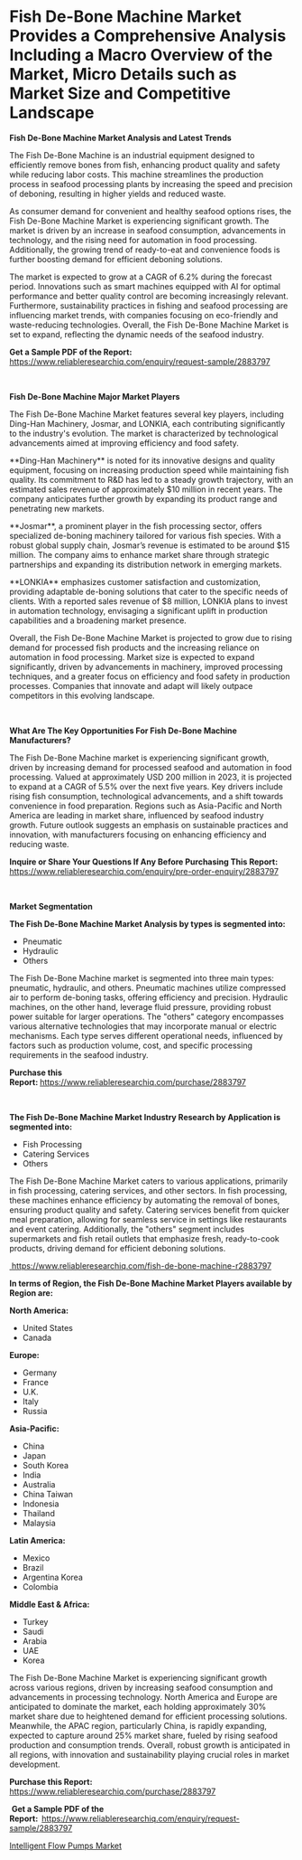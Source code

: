 <p><h1>Fish De-Bone Machine Market Provides a Comprehensive Analysis Including a Macro Overview of the Market, Micro Details such as Market Size and Competitive Landscape</h1></p><p><strong>Fish De-Bone Machine Market Analysis and Latest Trends</strong></p>
<p><p>The Fish De-Bone Machine is an industrial equipment designed to efficiently remove bones from fish, enhancing product quality and safety while reducing labor costs. This machine streamlines the production process in seafood processing plants by increasing the speed and precision of deboning, resulting in higher yields and reduced waste. </p><p>As consumer demand for convenient and healthy seafood options rises, the Fish De-Bone Machine Market is experiencing significant growth. The market is driven by an increase in seafood consumption, advancements in technology, and the rising need for automation in food processing. Additionally, the growing trend of ready-to-eat and convenience foods is further boosting demand for efficient deboning solutions. </p><p>The market is expected to grow at a CAGR of 6.2% during the forecast period. Innovations such as smart machines equipped with AI for optimal performance and better quality control are becoming increasingly relevant. Furthermore, sustainability practices in fishing and seafood processing are influencing market trends, with companies focusing on eco-friendly and waste-reducing technologies. Overall, the Fish De-Bone Machine Market is set to expand, reflecting the dynamic needs of the seafood industry.</p></p>
<p><strong>Get a Sample PDF of the Report:&nbsp;</strong> <a href="https://www.reliableresearchiq.com/enquiry/request-sample/2883797?utm_campaign=2282&utm_medium=2&utm_source=Github&utm_content=ia&utm_term=13032025&utm_id=fish-de-bone-machine">https://www.reliableresearchiq.com/enquiry/request-sample/2883797</a></p>
<p>&nbsp;</p>
<p><strong>Fish De-Bone Machine Major Market Players</strong></p>
<p><p>The Fish De-Bone Machine Market features several key players, including Ding-Han Machinery, Josmar, and LONKIA, each contributing significantly to the industry's evolution. The market is characterized by technological advancements aimed at improving efficiency and food safety.</p><p>**Ding-Han Machinery** is noted for its innovative designs and quality equipment, focusing on increasing production speed while maintaining fish quality. Its commitment to R&D has led to a steady growth trajectory, with an estimated sales revenue of approximately $10 million in recent years. The company anticipates further growth by expanding its product range and penetrating new markets.</p><p>**Josmar**, a prominent player in the fish processing sector, offers specialized de-boning machinery tailored for various fish species. With a robust global supply chain, Josmar’s revenue is estimated to be around $15 million. The company aims to enhance market share through strategic partnerships and expanding its distribution network in emerging markets.</p><p>**LONKIA** emphasizes customer satisfaction and customization, providing adaptable de-boning solutions that cater to the specific needs of clients. With a reported sales revenue of $8 million, LONKIA plans to invest in automation technology, envisaging a significant uplift in production capabilities and a broadening market presence.</p><p>Overall, the Fish De-Bone Machine Market is projected to grow due to rising demand for processed fish products and the increasing reliance on automation in food processing. Market size is expected to expand significantly, driven by advancements in machinery, improved processing techniques, and a greater focus on efficiency and food safety in production processes. Companies that innovate and adapt will likely outpace competitors in this evolving landscape.</p></p>
<p>&nbsp;</p>
<p><strong>What Are The Key Opportunities For Fish De-Bone Machine Manufacturers?</strong></p>
<p><p>The Fish De-Bone Machine market is experiencing significant growth, driven by increasing demand for processed seafood and automation in food processing. Valued at approximately USD 200 million in 2023, it is projected to expand at a CAGR of 5.5% over the next five years. Key drivers include rising fish consumption, technological advancements, and a shift towards convenience in food preparation. Regions such as Asia-Pacific and North America are leading in market share, influenced by seafood industry growth. Future outlook suggests an emphasis on sustainable practices and innovation, with manufacturers focusing on enhancing efficiency and reducing waste.</p></p>
<p><strong>Inquire or Share Your Questions If Any Before Purchasing This Report:</strong> <a href="https://www.reliableresearchiq.com/enquiry/pre-order-enquiry/2883797?utm_campaign=2282&utm_medium=2&utm_source=Github&utm_content=ia&utm_term=13032025&utm_id=fish-de-bone-machine">https://www.reliableresearchiq.com/enquiry/pre-order-enquiry/2883797</a></p>
<p>&nbsp;</p>
<p><strong>Market Segmentation</strong></p>
<p><strong>The Fish De-Bone Machine Market Analysis by types is segmented into:</strong></p>
<p><ul><li>Pneumatic</li><li>Hydraulic</li><li>Others</li></ul></p>
<p><p>The Fish De-Bone Machine market is segmented into three main types: pneumatic, hydraulic, and others. Pneumatic machines utilize compressed air to perform de-boning tasks, offering efficiency and precision. Hydraulic machines, on the other hand, leverage fluid pressure, providing robust power suitable for larger operations. The "others" category encompasses various alternative technologies that may incorporate manual or electric mechanisms. Each type serves different operational needs, influenced by factors such as production volume, cost, and specific processing requirements in the seafood industry.</p></p>
<p><strong>Purchase this Report:&nbsp;</strong><a href="https://www.reliableresearchiq.com/purchase/2883797?utm_campaign=2282&utm_medium=2&utm_source=Github&utm_content=ia&utm_term=13032025&utm_id=fish-de-bone-machine">https://www.reliableresearchiq.com/purchase/2883797</a></p>
<p>&nbsp;</p>
<p><strong>The Fish De-Bone Machine Market Industry Research by Application is segmented into:</strong></p>
<p><ul><li>Fish Processing</li><li>Catering Services</li><li>Others</li></ul></p>
<p><p>The Fish De-Bone Machine Market caters to various applications, primarily in fish processing, catering services, and other sectors. In fish processing, these machines enhance efficiency by automating the removal of bones, ensuring product quality and safety. Catering services benefit from quicker meal preparation, allowing for seamless service in settings like restaurants and event catering. Additionally, the "others" segment includes supermarkets and fish retail outlets that emphasize fresh, ready-to-cook products, driving demand for efficient deboning solutions.</p></p>
<p><a href="https://www.reliableresearchiq.com/fish-de-bone-machine-r2883797?utm_campaign=2282&utm_medium=2&utm_source=Github&utm_content=ia&utm_term=13032025&utm_id=fish-de-bone-machine">&nbsp;https://www.reliableresearchiq.com/fish-de-bone-machine-r2883797</a></p>
<p><strong>In terms of Region, the Fish De-Bone Machine Market Players available by Region are:</strong></p>
<p>
    <p> <strong> North America: </strong>
        <ul>
            <li>United States</li>
            <li>Canada</li>
        </ul>
        </p> 
    <p> <strong> Europe: </strong>
        <ul>
            <li>Germany</li>
            <li>France</li>
            <li>U.K.</li>
            <li>Italy</li>
            <li>Russia</li>
        </ul>
        </p> 
    <p> <strong> Asia-Pacific: </strong>
        <ul>
            <li>China</li>
            <li>Japan</li>
            <li>South Korea</li>
            <li>India</li>
            <li>Australia</li>
            <li>China Taiwan</li>
            <li>Indonesia</li>
            <li>Thailand</li>
            <li>Malaysia</li>
        </ul>
        </p> 
    <p> <strong> Latin America: </strong>
        <ul>
            <li>Mexico</li>
            <li>Brazil</li>
            <li>Argentina Korea</li>
            <li>Colombia</li>
        </ul>
        </p> 
    <p> <strong> Middle East & Africa: </strong>
        <ul>
            <li>Turkey</li>
            <li>Saudi</li>
            <li>Arabia</li>
            <li>UAE</li>
            <li>Korea</li>
        </ul>
    </p>
    </p>
<p><p>The Fish De-Bone Machine Market is experiencing significant growth across various regions, driven by increasing seafood consumption and advancements in processing technology. North America and Europe are anticipated to dominate the market, each holding approximately 30% market share due to heightened demand for efficient processing solutions. Meanwhile, the APAC region, particularly China, is rapidly expanding, expected to capture around 25% market share, fueled by rising seafood production and consumption trends. Overall, robust growth is anticipated in all regions, with innovation and sustainability playing crucial roles in market development.</p></p>
<p><strong>Purchase this Report: </strong><a href="https://www.reliableresearchiq.com/purchase/2883797?utm_campaign=2282&utm_medium=2&utm_source=Github&utm_content=ia&utm_term=13032025&utm_id=fish-de-bone-machine">https://www.reliableresearchiq.com/purchase/2883797</a></p>
<p>&nbsp;<strong>Get a Sample PDF of the Report:&nbsp;&nbsp;</strong><a href="https://www.reliableresearchiq.com/enquiry/request-sample/2883797?utm_campaign=2282&utm_medium=2&utm_source=Github&utm_content=ia&utm_term=13032025&utm_id=fish-de-bone-machine">https://www.reliableresearchiq.com/enquiry/request-sample/2883797</a></p>
<p><strong></strong></p>
<p><p><a href="https://github.com/NargisHussain432/Market-Research-Report-List-1/blob/main/intelligent-flow-pumps-market.md?utm_campaign=2282&utm_medium=2&utm_source=Github&utm_content=ia&utm_term=13032025&utm_id=fish-de-bone-machine">Intelligent Flow Pumps Market</a></p></p>